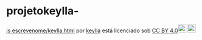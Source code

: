 # projetokeylla-

<p xmlns:cc="http://creativecommons.org/ns#" xmlns:dct="http://purl.org/dc/terms/"><a property="dct:title" rel="cc :attributionURL" href="https://keyllaueoka.github.io/js-escrevenome-/keylla.html">js escrevenome/keylla.html</a> por <a rel="cc:attributionURL dct:creator" propriedade ="cc:attributionName" href="https://keyllaueoka.github.io/js-escrevenome-/keylla.html">keylla</a> está licenciado sob <a href="https://creativecommons.org/ licenças/by/4.0/?ref=chooser-v1" target="_blank" rel="license noopener noreferrer" style="display:inline-block;">CC BY 4.0<img style="height:22px!important; margem esquerda:3px;alinhamento vertical:texto inferior;" src="https://mirrors.creativecommons.org/presskit/icons/cc.svg?ref=chooser-v1" alt=""><img style="height:22px!important;margin-left:3px;vertical -align:texto inferior;" src="https://mirrors.creativecommons.org/presskit/icons/by.svg?ref=chooser-v1" alt=""></a></p>
